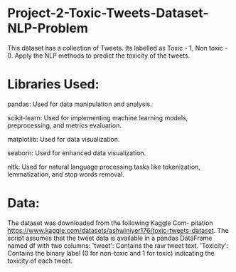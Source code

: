 # Project-2-Toxic-Tweets-Dataset-NLP-Problem
This dataset has a collection of Tweets. Its labelled as Toxic - 1, Non toxic - 0. Apply the NLP  methods to predict the toxicity of the tweets.
# Libraries Used:

pandas: Used for data manipulation and analysis.

scikit-learn: Used for implementing machine learning models, preprocessing, and metrics evaluation.

matplotlib: Used for data visualization.

seaborn: Used for enhanced data visualization.

nltk: Used for natural language processing tasks like tokenization, lemmatization, and stop words removal.
# Data:

The dataset was downloaded from the following Kaggle Com-
pitation https://www.kaggle.com/datasets/ashwiniyer176/toxic-tweets-dataset.
The script assumes that the tweet data is available in a pandas DataFrame named df with two columns:
'tweet': Contains the raw tweet text.
'Toxicity': Contains the binary label (0 for non-toxic and 1 for toxic) indicating the toxicity of each tweet.
